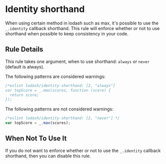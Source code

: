 # Identity shorthand

When using certain method in lodash such as max, it's possible to use the
`_.identity` callback shorthand. This rule will enforce whether or not to use
shorthand when possible to keep consistency in your code.

## Rule Details

This rule takes one argument, when to use shorthand: `always` or `never` (default is always).

The following patterns are considered warnings:

```js
/*eslint lodash/identity-shorthand: [2, "always"]
var topScore = _.max(scores, function (score) {
  return score;
});
```

The following patterns are not considered warnings:

```js
/*eslint lodash/identity-shorthand: [2, "never"] */
var topScore = _.max(scores);
```

## When Not To Use It

If you do not want to enforce whether or not to use the `_.identity` callback shorthand, then you can disable this rule.
